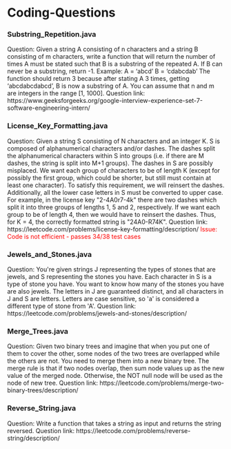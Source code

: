 # Coding-Questions

<h3>Substring_Repetition.java</h3>
Question: Given a string A consisting of n characters and a string B consisting of m characters, write a function that will 
return the number of times A must be stated such that B is a substring of the repeated A. 
If B can never be a substring, return -1.
Example:
A = ‘abcd’
B = ‘cdabcdab’
The function should return 3 because after stating A 3 times, getting ‘abcdabcdabcd’, B is now a substring of A.
You can assume that n and m are integers in the range [1, 1000]. 
Question link: https://www.geeksforgeeks.org/google-interview-experience-set-7-software-engineering-intern/

<h3>License_Key_Formatting.java</h3>
Question: Given a string S consisting of N characters and an integer K. S is composed of alphanumerical characters and/or dashes. 
The dashes split the alphanumerical characters within S into groups (i.e. if there are M dashes, the string is split into M+1 groups).
The dashes in S are possibly misplaced.
We want each group of characters to be of length K (except for possibly the first group, which could be shorter, 
but still must contain at least one character). To satisfy this requirement, we will reinsert the dashes. Additionally, 
all the lower case letters in S must be converted to upper case.
For example, in the license key "2-4A0r7-4k" there are two dashes which split it into three groups of lengths 1, 5 and 2, 
respectively. If we want each group to be of length 4, then we would have to reinsert the dashes. Thus, for K = 4, 
the correctly formatted string is "24A0-R74K".
Question link: https://leetcode.com/problems/license-key-formatting/description/
<font color="red">Issue: Code is not efficient - passes 34/38 test cases</font>

<h3>Jewels_and_Stones.java</h3>
Question: You're given strings J representing the types of stones that are jewels, and S representing the stones you have.
Each character in S is a type of stone you have. You want to know how many of the stones you have are also jewels.
The letters in J are guaranteed distinct, and all characters in J and S are letters. 
Letters are case sensitive, so 'a' is considered a different type of stone from 'A'.
Question link: https://leetcode.com/problems/jewels-and-stones/description/

<h3>Merge_Trees.java</h3>
Question: Given two binary trees and imagine that when you put one of them to cover the other, some nodes of the two trees
are overlapped while the others are not. You need to merge them into a new binary tree. 
The merge rule is that if two nodes overlap, then sum node values up as the new value of the merged node.
Otherwise, the NOT null node will be used as the node of new tree.
Question link: https://leetcode.com/problems/merge-two-binary-trees/description/

<h3>Reverse_String.java</h3>
Question: Write a function that takes a string as input and returns the string reversed.
Question link: https://leetcode.com/problems/reverse-string/description/
